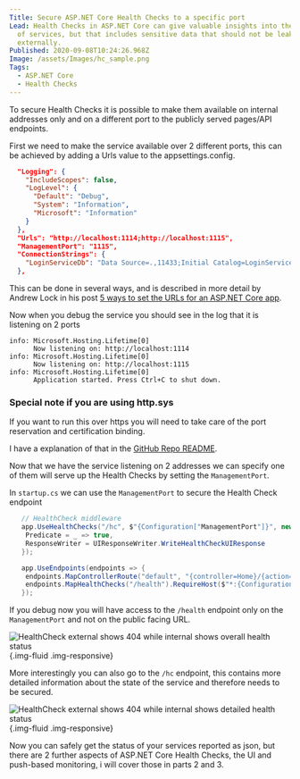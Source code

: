 ```yaml
---
Title: Secure ASP.NET Core Health Checks to a specific port
Lead: Health Checks in ASP.NET Core can give valuable insights into the health
  of services, but that includes sensitive data that should not be leaked
  externally.
Published: 2020-09-08T10:24:26.968Z
Image: /assets/Images/hc_sample.png
Tags:
  - ASP.NET Core
  - Health Checks
---
```

To secure Health Checks it is possible to make them available on internal addresses only and on a different port to the publicly served pages/API endpoints.

First we need to make the service available over 2 different ports, this can be achieved by adding a Urls value to the appsettings.config.

```json
  "Logging": {
    "IncludeScopes": false,
    "LogLevel": {
      "Default": "Debug",
      "System": "Information",
      "Microsoft": "Information"
    }
  },
  "Urls": "http://localhost:1114;http://localhost:1115",
  "ManagementPort": "1115",
  "ConnectionStrings": {
    "LoginServiceDb": "Data Source=.,11433;Initial Catalog=LoginServiceDatabase;Integrated Security=true;"
  },
```

This can be done in several ways, and is described in more detail by Andrew Lock in his post [5 ways to set the URLs for an ASP.NET Core app](https://andrewlock.net/5-ways-to-set-the-urls-for-an-aspnetcore-app/).

Now when you debug the service you should see in the log that it is listening on 2 ports

```
info: Microsoft.Hosting.Lifetime[0]
      Now listening on: http://localhost:1114
info: Microsoft.Hosting.Lifetime[0]
      Now listening on: http://localhost:1115
info: Microsoft.Hosting.Lifetime[0]
      Application started. Press Ctrl+C to shut down.
```

<div class="alert alert-primary">
<h3>Special note if you are using http.sys </h3>
<p>
If you want to run this over https you will need to take care of the port reservation and certification binding. 
</p>
<p>
I have a explanation of that in the <a href="https://github.com/MarkZither/SwaggerAndHealthCheckBlog#using-httpsys" target="_blank">GitHub Repo README</a>.
</p>
</div>

Now that we have the service listening on 2 addresses we can specify one of them will serve up the Health Checks by setting the `ManagementPort`.

In `startup.cs` we can use the `ManagementPort` to secure the Health Check endpoint

```C#
   // HealthCheck middleware
   app.UseHealthChecks("/hc", $"{Configuration["ManagementPort"]}", new HealthCheckOptions() {
    Predicate = _ => true,
    ResponseWriter = UIResponseWriter.WriteHealthCheckUIResponse
   });

   app.UseEndpoints(endpoints => {
    endpoints.MapControllerRoute("default", "{controller=Home}/{action=Index}/{id?}");
    endpoints.MapHealthChecks("/health").RequireHost($"*:{Configuration["ManagementPort"]}");
   });
```

If you debug now you will have access to the `/health` endpoint only on the `ManagementPort` and not on the public facing URL.

![HealthCheck external shows 404 while internal shows overall health status](/assets/Images/health_endpoint.png){.img-fluid .img-responsive}

More interestingly you can also go to the `/hc` endpoint, this contains more detailed information about the state of the service and therefore needs to be secured.

![HealthCheck external shows 404 while internal shows detailed health status](/assets/Images/hc_endpoint.png){.img-fluid .img-responsive}

Now you can safely get the status of your services reported as json, but there are 2 further aspects of ASP.NET Core Health Checks, the UI and push-based monitoring, i will cover those in parts 2 and 3.